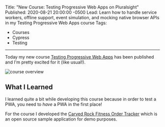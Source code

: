 Title: "New Course: Testing Progressive Web Apps on Pluralsight"
Published: 2020-08-21 20:00:00 -0500
Lead: Learn how to handle service workers, offline support, event simulation, and mocking native browser APIs in my Testing Progressive Web Apps course
Tags:
- Courses
- Cypress
- Testing
---

Today my new course [Testing Progressive Web Apps](https://bit.ly/PSPWATesting) has been published and I'm pretty excited for it (like usual!).

![course overview](https://user-images.githubusercontent.com/563819/90946059-f7f56e80-e3ee-11ea-8f47-3d57e091e600.png)

## What I Learned

I learned quite a bit while developing this course because in order to test a PWA, you need to *have* a PWA in the first place!

For the course I developed the [Carved Rock Fitness Order Tracker](https://bit.ly/PSPWATestingSample) which is an open source sample application for demo purposes.
<!--stackedit_data:
eyJoaXN0b3J5IjpbOTA4ODAzMzIzXX0=
-->